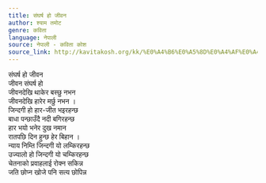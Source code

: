 ```yaml
---
title: संघर्ष हो जीवन
author: श्याम तमोट
genre: कविता
language: नेपाली
source: नेपाली - कविता कोश
source_link: http://kavitakosh.org/kk/%E0%A4%B6%E0%A5%8D%E0%A4%AF%E0%A4%BE%E0%A4%AE_%E0%A4%A4%E0%A4%AE%E0%A5%8B%E0%A4%9F
---
```


संघर्ष हो जीवन  
जीवन संघर्ष हो  
जीवनदेखि थाकेर बस्छु नभन  
जीवनदेखि हारेर मर्छु नभन ।  
जिन्दगी हो हार-जीत भइरहन्छ  
बाधा पन्छाउँदै नदी बगिरहन्छ  
हार भयो भनेर दुख नमान  
रातपछि दिन हुन्छ हेर बिहान ।  
न्याय निम्ति जिन्दगी यो लम्किरहन्छ  
उज्यालो हो जिन्दगी यो चम्किरहन्छ  
चेतनाको प्रवाहलाई रोक्न सकिन्न  
जति छोप्न खोजे पनि सत्य छोपिन्न
